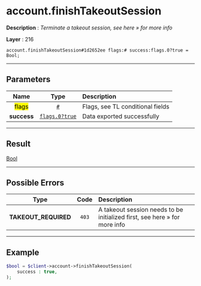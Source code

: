 # account.finishTakeoutSession

**Description** : *Terminate a takeout session, see here &raquo; for more info*

**Layer** : 216

```tl
account.finishTakeoutSession#1d2652ee flags:# success:flags.0?true = Bool;
```

---

## Parameters

| Name | Type | Description |
| :---: | :---: | :--- |
| <mark>flags</mark> | [`#`](type/#) | Flags, see TL conditional fields |
| **success** | [`flags.0?true`](type/true) | Data exported successfully |

---

## Result

[Bool](type/Bool)

---

## Possible Errors

| Type | Code | Description |
| :---: | :---: | :--- |
| **TAKEOUT_REQUIRED** | `403` | A takeout session needs to be initialized first, see here » for more info |

---

## Example

```php
$bool = $client->account->finishTakeoutSession(
	success : true,
);
```